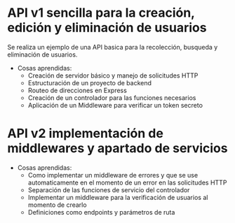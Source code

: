 # API v1 sencilla para la creación, edición y eliminación de usuarios

Se realiza un ejemplo de una API basica para la recolección, busqueda y eliminación de usuarios.

- Cosas aprendidas:
    - Creación de servidor básico y manejo de solicitudes HTTP
    - Estructuración de un proyecto de backend
    - Routeo de direcciones en Express
    - Creación de un controlador para las funciones necesarios
    - Aplicación de un Middleware para verificar un token secreto

# API v2 implementación de middlewares y apartado de servicios

- Cosas aprendidas:
    - Como implementar un middleware de errores y que se use automaticamente en el momento de un error en las solicitudes HTTP
    - Separación de las funciones de servicio del controlador
    - Implementar un middleware para la verificación de usuarios al momento de crearlo
    - Definiciones como endpoints y parámetros de ruta
